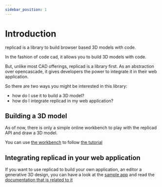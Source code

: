 ```yaml
---
sidebar_position: 1
---
```


# Introduction

replicad is a library to build browser based 3D models with code.

In the fashion of code cad, it allows you to build 3D models with code.

But, unlike most CAD offerings, replicad is a library first. As an abstraction
over opencascade, it gives developers the power to integrate it in their web
application.

So there are two ways you might be interested in this library:

- how do I use it to build a 3D model?
- how do I integrate replicad in my web application?

## Building a 3D model

As of now, there is only a simple online workbench to play with the replicad
API and draw a 3D model.

You can use [the workbench](https://studio.replicad.xyz/workbench) to follow [the
tutorial](/docs/tutorial-basics/using-the-workbench)

## Integrating replicad in your web application

If you want to use replicad to build your own application, an editor
a generative 3D design, you can have a look at the [sample app](https://sample-app.replicad.xyz) and read the [documentation that is related to it](/docs/use-as-a-library)
